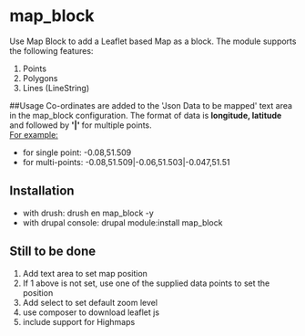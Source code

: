 # map_block
Use Map Block to add a Leaflet based Map as a block. The module supports the following 
features:
1. Points
2. Polygons
3. Lines (LineString)

##Usage
Co-ordinates are added to the 'Json Data to be mapped' text area in the map_block
configuration. The format of data is <b>longitude, latitude</b> and followed by <b>'|' </b>
for multiple points.<br>
<u>For example:</u>
* for single point:  -0.08,51.509
* for multi-points:  -0.08,51.509|-0.06,51.503|-0.047,51.51


## Installation

* with drush: drush en map_block -y
* with drupal console: drupal module:install map_block

## Still to be done
1. Add text area to set map position
2. If 1 above is not set, use one of the supplied data points
to set the position
3. Add select to set default zoom level 
4. use composer to download leaflet js
5. include support for Highmaps 
